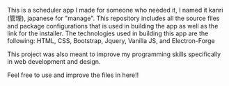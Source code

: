 This is a scheduler app I made for someone who needed it, I named it kanri (管理), japanese for "manage".
This repository includes all the source files and package configurations that is used in building the app as well as the link for the installer.
The technologies used in building this app are the following:
HTML, CSS, Bootstrap, Jquery, Vanilla JS, and Electron-Forge

This project was also meant to improve my programming skills specifically in  web development and design. 

Feel free to use and improve the files in here!!
